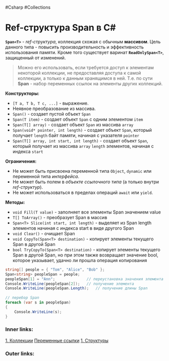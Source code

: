 #Csharp #Collections

# Ref-структура Span в C#

**`Span<T>`** - *ref-структура*, коллекция схожая с обычным **массивом**.
Цель данного типа - повысить производительность и эффективность использования памяти.
Кроме того существует варинат **`ReadOnlySpan<T>`**, защищенный от изменений.

> Можно его использовать, если требуется доступ к элементам некоторой коллекции, не предоставляя доступа к самой коллекции, а только к данным хранящимся в ней.
> Т.е. по сути **Span** - набор переменных ссылок на элементы других коллекций.

**Конструкторы:**
- `[T a, T b, T c, ...]` - выражение.
- Неявное преобразование из массива.
- `Span()` - создает пустой объект `Span`
- `Span(T item)` - создает объект `Span` с одним элементом `item`
- `Span(T[] array)` - создает объект `Span` из массива `array`
- `Span(void* pointer, int length)` - создает объект `Span`, который получает `length` байт памяти, начиная с указателя `pointer`
- `Span(T[] array, int start, int length)` - создает объект `Span`, который получает из массива `array` `length` элементов, начиная с индекса `start`

**Ограничения:**
- Не может быть присвоена переменной типа `Object`, `dynamic` или переменной типа *интерфейса*.
- Не может быть полем в *объекте ссылочного типа* (а только внутри *ref-структур*).
- Не может использоваться в пределах операций `await` или `yield`.

**Методы:**
- `void Fill(T value)` - заполняет все элементы Span значением value
- `T[] ToArray()` - преобразует Span в массив
- `Span<T> Slice(int start, int length)` - выделяет из Span length элементов начиная с индекса start в виде другого Span
- `void Clear()` - очищает Span
- `void CopyTo(Span<T> destination)` - копирует элементы текущего Span в другой Span
- `bool TryCopyTo(Span<T> destination)` - копирует элементы текущего Span в другой Span, но при этом также возвращает значение bool, которое указывает, удачно ли прошла операция копирования


```csharp
string[] people = { "Tom", "Alice", "Bob" };
Span<string> peopleSpan = people;
peopleSpan[1] = "Ann";              // переустановка значения элемента
Console.WriteLine(peopleSpan[2]);   // получение элемента
Console.WriteLine(peopleSpan.Length);   // получение длины Span
 
// перебор Span
foreach (var s in peopleSpan)
{
    Console.WriteLine(s);
}
```


### Inner links:
[1. Коллекции](1.%20Languages/C-sharp/0.%20Введение/3.%20Коллекции/1.%20Коллекции.md)
[Переменные ссылки](1.%20Languages/C-sharp/0.%20Введение/1.%20Типы%20данных/Переменные%20ссылки.md)
[1. Структуры](1.%20Languages/C-sharp/0.%20Введение/2.%20Классы%20и%20структуры/1.%20Структуры.md)

### Outer links:


